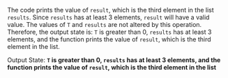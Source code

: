 The code prints the value of `result`, which is the third element in the list `results`. Since `results` has at least 3 elements, `result` will have a valid value. The values of `T` and `results` are not altered by this operation. Therefore, the output state is: `T` is greater than 0, `results` has at least 3 elements, and the function prints the value of `result`, which is the third element in the list.

Output State: **`T` is greater than 0, `results` has at least 3 elements, and the function prints the value of `result`, which is the third element in the list**